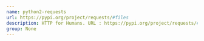 ```yaml
---
name: python2-requests
url: https://pypi.org/project/requests/#files
description: HTTP for Humans. URL : https://pypi.org/project/requests/#files Groups : None
group: None
---
```

